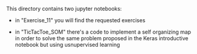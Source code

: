 This directory contains two jupyter notebooks:


- in "Exercise_11" you will find the requested exercises

- in "TicTacToe_SOM" there's a code to implement a self organizing map in order to solve the same problem proposed in the Keras introductive notebook but using usnupervised learning


